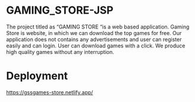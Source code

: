 # GAMING_STORE-JSP
The project titled as “GAMING STORE “is a web based application. Gaming Store is website, in which we can download the top games for free. Our application does not contains any advertisements and user can register easily and can login. User can download games with a click. We produce high quality games without any interruption.

# Deployment

https://gssgames-store.netlify.app/
